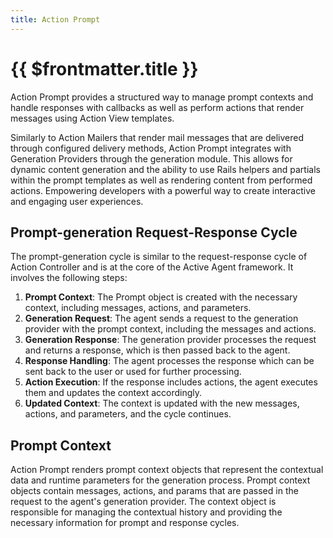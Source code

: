 ```yaml
---
title: Action Prompt
---
```

# {{ $frontmatter.title }}

Action Prompt provides a structured way to manage prompt contexts and handle responses with callbacks as well as perform actions that render messages using Action View templates. 

Similarly to Action Mailers that render mail messages that are delivered through configured delivery methods, Action Prompt integrates with Generation Providers through the generation module. This allows for dynamic content generation and the ability to use Rails helpers and partials within the prompt templates as well as rendering content from performed actions. Empowering developers with a powerful way to create interactive and engaging user experiences.

## Prompt-generation Request-Response Cycle
The prompt-generation cycle is similar to the request-response cycle of Action Controller and is at the core of the Active Agent framework. It involves the following steps:
1. **Prompt Context**: The Prompt object is created with the necessary context, including messages, actions, and parameters.
2. **Generation Request**: The agent sends a request to the generation provider with the prompt context, including the messages and actions.
3. **Generation Response**: The generation provider processes the request and returns a response, which is then passed back to the agent.
4. **Response Handling**: The agent processes the response which can be sent back to the user or used for further processing.
5. **Action Execution**: If the response includes actions, the agent executes them and updates the context accordingly.
6. **Updated Context**: The context is updated with the new messages, actions, and parameters, and the cycle continues.

## Prompt Context
Action Prompt renders prompt context objects that represent the contextual data and runtime parameters for the generation process. Prompt context objects contain messages, actions, and params that are passed in the request to the agent's generation provider. The context object is responsible for managing the contextual history and providing the necessary information for prompt and response cycles.
